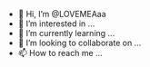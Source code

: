 - 👋 Hi, I’m @LOVEMEAaa
- 👀 I’m interested in ...
- 🌱 I’m currently learning ...
- 💞️ I’m looking to collaborate on ...
- 📫 How to reach me ...

<!---
LOVEMEAaa/LOVEMEAaa is a ✨ special ✨ repository because its `README.md` (this file) appears on your GitHub profile.
You can click the Preview link to take a look at your changes.
--->
